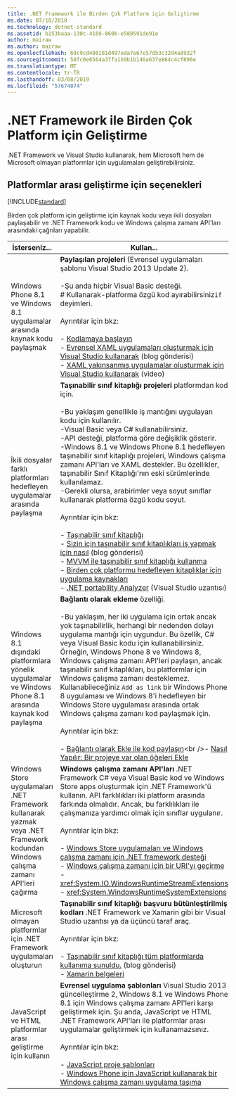 ```yaml
---
title: .NET Framework ile Birden Çok Platform için Geliştirme
ms.date: 07/18/2018
ms.technology: dotnet-standard
ms.assetid: b153baaa-130c-4169-860b-e580591de91e
author: mairaw
ms.author: mairaw
ms.openlocfilehash: 69c9cd480181d497eda7e67e57d53c32d4a8932f
ms.sourcegitcommit: 58fc0e6564a37fa1b9b1b140a637e864c4cf696e
ms.translationtype: MT
ms.contentlocale: tr-TR
ms.lasthandoff: 03/08/2019
ms.locfileid: "57674074"
---
```

# <a name="developing-for-multiple-platforms-with-the-net-framework"></a>.NET Framework ile Birden Çok Platform için Geliştirme

.NET Framework ve Visual Studio kullanarak, hem Microsoft hem de Microsoft olmayan platformlar için uygulamaları geliştirebilirsiniz.
  
## <a name="options-for-cross-platform-development"></a>Platformlar arası geliştirme için seçenekleri

[!INCLUDE[standard](../../../includes/pcl-to-standard.md)]
  
 Birden çok platform için geliştirme için kaynak kodu veya ikili dosyaları paylaşabilir ve .NET Framework kodu ve Windows çalışma zamanı API'ları arasındaki çağrıları yapabilir.  
  
|İsterseniz...|Kullan...|  
|-----------------------|------------|  
|Windows Phone 8.1 ve Windows 8.1 uygulamalar arasında kaynak kodu paylaşmak|**Paylaşılan projeleri** (Evrensel uygulamaları şablonu Visual Studio 2013 Update 2).<br /><br /> -Şu anda hiçbir Visual Basic desteği.<br /># Kullanarak-platforma özgü kod ayırabilirsiniz`if` deyimleri.<br /><br /> Ayrıntılar için bkz:<br /><br /> -   [Kodlamaya başlayın](/windows/uwp/get-started/create-uwp-apps)<br />-   [Evrensel XAML uygulamaları oluşturmak için Visual Studio kullanarak](https://devblogs.microsoft.com/visualstudio/using-visual-studio-to-build-universal-xaml-apps/) (blog gönderisi)<br />-   [XAML yakınsanmış uygulamalar oluşturmak için Visual Studio kullanarak](https://channel9.msdn.com/Events/Build/2014/3-591) (video)|  
|İkili dosyalar farklı platformları hedefleyen uygulamalar arasında paylaşma|**Taşınabilir sınıf kitaplığı projeleri** platformdan kod için.<br /><br /> -Bu yaklaşım genellikle iş mantığını uygulayan kodu için kullanılır.<br />-Visual Basic veya C# kullanabilirsiniz.<br />-API desteği, platforma göre değişiklik gösterir.<br />-Windows 8.1 ve Windows Phone 8.1 hedefleyen taşınabilir sınıf kitaplığı projeleri, Windows çalışma zamanı API'ları ve XAML destekler. Bu özellikler, taşınabilir Sınıf Kitaplığı'nın eski sürümlerinde kullanılamaz.<br />-Gerekli olursa, arabirimler veya soyut sınıflar kullanarak platforma özgü kodu soyut.<br /><br /> Ayrıntılar için bkz:<br /><br /> -   [Taşınabilir sınıf kitaplığı](cross-platform-development-with-the-portable-class-library.md)<br />-   [Sizin için taşınabilir sınıf kitaplıkları iş yapmak için nasıl](https://blogs.msdn.microsoft.com/dsplaisted/2012/08/27/how-to-make-portable-class-libraries-work-for-you/) (blog gönderisi)<br />-   [MVVM ile taşınabilir sınıf kitaplığı kullanma](using-portable-class-library-with-model-view-view-model.md) <br />-   [Birden çok platformu hedefleyen kitaplıklar için uygulama kaynakları](app-resources-for-libraries-that-target-multiple-platforms.md) <br />-   [.NET portability Analyzer](https://marketplace.visualstudio.com/items?itemName=ConnieYau.NETPortabilityAnalyzer) (Visual Studio uzantısı)|  
|Windows 8.1 dışındaki platformlara yönelik uygulamalar ve Windows Phone 8.1 arasında kaynak kod paylaşma|**Bağlantı olarak ekleme** özelliği.<br /><br /> -Bu yaklaşım, her iki uygulama için ortak ancak yok taşınabilirlik, herhangi bir nedenden dolayı uygulama mantığı için uygundur. Bu özellik, C# veya Visual Basic kodu için kullanabilirsiniz.<br />     Örneğin, Windows Phone 8 ve Windows 8, Windows çalışma zamanı API'leri paylaşın, ancak taşınabilir sınıf kitaplıkları, bu platformlar için Windows çalışma zamanı desteklemez. Kullanabileceğiniz `Add as link` bir Windows Phone 8 uygulaması ve Windows 8'i hedefleyen bir Windows Store uygulaması arasında ortak Windows çalışma zamanı kod paylaşmak için.<br /><br /> Ayrıntılar için bkz:<br /><br /> -   [Bağlantı olarak Ekle ile kod paylaşın](https://docs.microsoft.com/previous-versions/windows/apps/jj714082(v=vs.105))<br />-   [Nasıl Yapılır: Bir projeye var olan öğeleri Ekle](https://docs.microsoft.com/previous-versions/visualstudio/visual-studio-2010/9f4t9t92(v=vs.100))|  
|Windows Store uygulamaları .NET Framework kullanarak yazmak veya .NET Framework kodundan Windows çalışma zamanı API'leri çağırma|**Windows çalışma zamanı API'ları** .NET Framework C# veya Visual Basic kod ve Windows Store apps oluşturmak için .NET Framework'ü kullanın. API farklılıkları iki platform arasında farkında olmalıdır. Ancak, bu farklılıkları ile çalışmanıza yardımcı olmak için sınıflar uygulanır.<br /><br /> Ayrıntılar için bkz:<br /><br /> -   [Windows Store uygulamaları ve Windows çalışma zamanı için .NET framework desteği](support-for-windows-store-apps-and-windows-runtime.md) <br />-   [Windows çalışma zamanı için bir URI'yı geçirme](passing-a-uri-to-the-windows-runtime.md) <br />-   <xref:System.IO.WindowsRuntimeStreamExtensions><br />-    <xref:System.WindowsRuntimeSystemExtensions>|  
|Microsoft olmayan platformlar için .NET Framework uygulamaları oluşturun|**Taşınabilir sınıf kitaplığı başvuru bütünleştirilmiş kodları** .NET Framework ve Xamarin gibi bir Visual Studio uzantısı ya da üçüncü taraf araç.<br /><br /> Ayrıntılar için bkz:<br /><br /> -   [Taşınabilir sınıf kitaplığı tüm platformlarda kullanıma sunuldu.](https://devblogs.microsoft.com/dotnet/portable-class-library-pcl-now-available-on-all-platforms/) (blog gönderisi)<br />-   [Xamarin belgeleri](/xamarin)|  
|JavaScript ve HTML platformlar arası geliştirme için kullanın|**Evrensel uygulama şablonları** Visual Studio 2013 güncelleştirme 2, Windows 8.1 ve Windows Phone 8.1 için Windows çalışma zamanı API'leri karşı geliştirmek için. Şu anda, JavaScript ve HTML .NET Framework API'ları ile platformlar arası uygulamalar geliştirmek için kullanamazsınız.<br /><br /> Ayrıntılar için bkz:<br /><br /> -   [JavaScript proje şablonları](https://docs.microsoft.com/previous-versions/windows/apps/hh758331%28v=win.10%29)<br />-   [Windows Phone için JavaScript kullanarak bir Windows çalışma zamanı uygulama taşıma](https://docs.microsoft.com/previous-versions/windows/apps/dn636144%28v=win.10%29)|